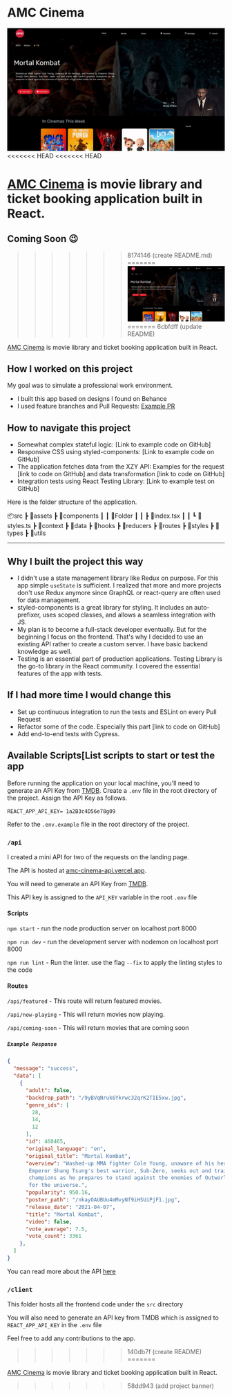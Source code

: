 # AMC Cinema

![amcbanner](/src/assets/amcbanner.png)
<<<<<<< HEAD
<<<<<<< HEAD

[AMC Cinema](https://amc-cinema.verce.app) is movie library and ticket booking application built in React.
=======
## Coming Soon 😉
>>>>>>> 8174146 (create README.md)
=======
![amcbanner](/client/src/assets/amcbanner.png)
=======
>>>>>>> 6cbfdff (update README)

[AMC Cinema](https://amc-cinema.verce.app) is movie library and ticket booking application built in React.

## How I worked on this project

My goal was to simulate a professional work environment. 

- I built this app based on designs I found on Behance
- I used feature branches and Pull Requests: [Example PR](https://github.com/codingknite/amc-cinema/pull/3)
 
## How to navigate this project

- Somewhat complex stateful logic: [Link to example code on GitHub]
- Responsive CSS using styled-components: [Link to example code on GitHub]
- The application fetches data from the XZY API: Examples for the request [link to code on GitHub] and data transformation [link to code on GitHub]
- Integration tests using React Testing Library: [Link to example test on GitHub]

Here is the folder structure of the application.

📦src
 ┣ 📂assets
 ┣ 📂components
 ┃ ┃ 📂Folder
 ┃ ┃  ┣ 📜index.tsx
 ┃ ┃  ┗ 📜styles.ts
 ┣ 📂context
 ┣ 📂data
 ┣ 📂hooks
 ┣ 📂reducers
 ┣ 📂routes
 ┣ 📂styles
 ┣ 📂types
 ┣ 📂utils

****
## Why I built the project this way
- I didn't use a state management library like Redux on purpose. For this app simple `useState` is sufficient. I realized that more and more projects don't use Redux anymore since GraphQL or react-query are often used for data management.
- styled-components is a great library for styling. It includes an auto-prefixer, uses scoped classes, and allows a seamless integration with JS.
- My plan is to become a full-stack developer eventually. But for the beginning I focus on the frontend. That's why I decided to use an existing API rather to create a custom server. I have basic backend knowledge as well.
- Testing is an essential part of production applications. Testing Library is the go-to library in the React community. I covered the essential features of the app with tests.
## If I had more time I would change this

- Set up continuous integration to run the tests and ESLint on every Pull Request
- Refactor some of the code. Especially this part [link to code on GitHub]
- Add end-to-end tests with Cypress.

## Available Scripts[List scripts to start or test the app

Before running the application on your local machine, you'll need to generate an API Key from [TMDB](). Create a `.env` file in the root directory of the project. Assign the API Key as follows.

```shell
REACT_APP_API_KEY= 1a2B3c4D56e78g09
```

Refer to the `.env.example` file in the root directory of the project.

### `/api`

I created a mini API for two of the requests on the landing page.

The API is hosted at [amc-cinema-api.vercel.app](https://amc-cinema-api.vercel.app).

You will need to generate an API Key from [TMDB](https://www.themoviedb.org/documentation/api).

This API key is assigned to the `API_KEY` variable in the root `.env` file

#### Scripts

`npm start` - run the node production server on localhost port 8000

`npm run dev` - run the development server with nodemon on localhost port 8000

`npm run lint` - Run the linter. use the flag `--fix` to apply the linting styles to the code

#### Routes

`/api/featured` - This route will return featured movies.

`/api/now-playing` - This will return movies now playing.

`/api/coming-soon` - This will return movies that are coming soon

##### `Example Response`

```json
{
  "message": "success",
  "data": [
    {
      "adult": false,
      "backdrop_path": "/9yBVqNruk6Ykrwc32qrK2TIE5xw.jpg",
      "genre_ids": [
        28,
        14,
        12
      ],
      "id": 460465,
      "original_language": "en",
      "original_title": "Mortal Kombat",
      "overview": "Washed-up MMA fighter Cole Young, unaware of his heritage, and hunted by
       Emperor Shang Tsung's best warrior, Sub-Zero, seeks out and trains with Earth's greatest
       champions as he prepares to stand against the enemies of Outworld in a high stakes battle
       for the universe.",
      "popularity": 950.16,
      "poster_path": "/nkayOAUBUu4mMvyNf9iHSUiPjF1.jpg",
      "release_date": "2021-04-07",
      "title": "Mortal Kombat",
      "video": false,
      "vote_average": 7.5,
      "vote_count": 3361
    },
  ]
}
```

You can read more about the API [here](https://amc-cinema-api.vercel.app)

### `/client`

This folder hosts all the frontend code under the `src` directory

You will also need to generate an API key from TMDB which is assigned to `REACT_APP_API_KEY` in the `.env` file

Feel free to add any contributions to the app.
>>>>>>> 140db7f (create README)
=======

[AMC Cinema](https://amc-cinema.verce.app) is movie library and ticket booking application built in React.
>>>>>>> 58dd943 (add project banner)
